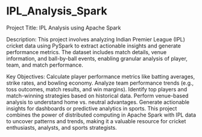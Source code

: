 # IPL_Analysis_Spark

Project Title: 
IPL Analysis using Apache Spark

Description:
This project involves analyzing Indian Premier League (IPL) cricket data using PySpark to extract actionable insights and generate performance metrics. The dataset includes match details, venue information, and ball-by-ball events, enabling granular analysis of player, team, and match performance.

Key Objectives:
Calculate player performance metrics like batting averages, strike rates, and bowling economy.
Analyze team performance trends (e.g., toss outcomes, match results, and win margins).
Identify top players and match-winning strategies based on historical data.
Perform venue-based analysis to understand home vs. neutral advantages.
Generate actionable insights for dashboards or predictive analytics in sports.
This project combines the power of distributed computing in Apache Spark with IPL data to uncover patterns and trends, making it a valuable resource for cricket enthusiasts, analysts, and sports strategists.
